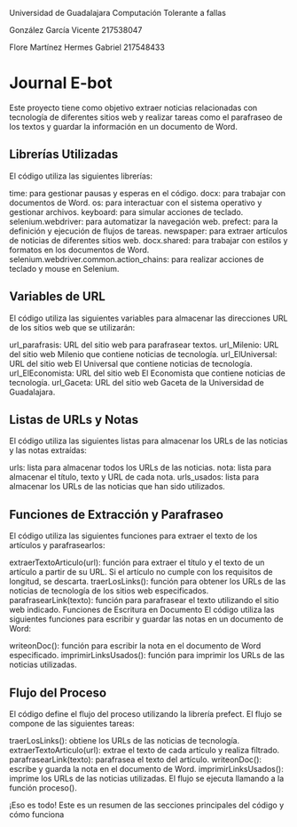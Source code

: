 Universidad de Guadalajara
Computación Tolerante a fallas

González García Vicente 217538047

Flore Martínez Hermes Gabriel 217548433


# **Journal E-bot**
Este proyecto tiene como objetivo extraer noticias relacionadas con tecnología de diferentes sitios web y realizar tareas como el parafraseo de los textos y guardar la información en un documento de Word.

## Librerías Utilizadas
El código utiliza las siguientes librerías:

time: para gestionar pausas y esperas en el código.
docx: para trabajar con documentos de Word.
os: para interactuar con el sistema operativo y gestionar archivos.
keyboard: para simular acciones de teclado.
selenium.webdriver: para automatizar la navegación web.
prefect: para la definición y ejecución de flujos de tareas.
newspaper: para extraer artículos de noticias de diferentes sitios web.
docx.shared: para trabajar con estilos y formatos en los documentos de Word.
selenium.webdriver.common.action_chains: para realizar acciones de teclado y mouse en Selenium.
## Variables de URL
El código utiliza las siguientes variables para almacenar las direcciones URL de los sitios web que se utilizarán:

url_parafrasis: URL del sitio web para parafrasear textos.
url_Milenio: URL del sitio web Milenio que contiene noticias de tecnología.
url_ElUniversal: URL del sitio web El Universal que contiene noticias de tecnología.
url_ElEconomista: URL del sitio web El Economista que contiene noticias de tecnología.
url_Gaceta: URL del sitio web Gaceta de la Universidad de Guadalajara.
## Listas de URLs y Notas
El código utiliza las siguientes listas para almacenar los URLs de las noticias y las notas extraídas:

urls: lista para almacenar todos los URLs de las noticias.
nota: lista para almacenar el título, texto y URL de cada nota.
urls_usados: lista para almacenar los URLs de las noticias que han sido utilizados.
## Funciones de Extracción y Parafraseo
El código utiliza las siguientes funciones para extraer el texto de los artículos y parafrasearlos:

extraerTextoArticulo(url): función para extraer el título y el texto de un artículo a partir de su URL. Si el artículo no cumple con los requisitos de longitud, se descarta.
traerLosLinks(): función para obtener los URLs de las noticias de tecnología de los sitios web especificados.
parafrasearLink(texto): función para parafrasear el texto utilizando el sitio web indicado.
Funciones de Escritura en Documento
El código utiliza las siguientes funciones para escribir y guardar las notas en un documento de Word:

writeonDoc(): función para escribir la nota en el documento de Word especificado.
imprimirLinksUsados(): función para imprimir los URLs de las noticias utilizadas.
## Flujo del Proceso
El código define el flujo del proceso utilizando la librería prefect. El flujo se compone de las siguientes tareas:

traerLosLinks(): obtiene los URLs de las noticias de tecnología.
extraerTextoArticulo(url): extrae el texto de cada artículo y realiza filtrado.
parafrasearLink(texto): parafrasea el texto del artículo.
writeonDoc(): escribe y guarda la nota en el documento de Word.
imprimirLinksUsados(): imprime los URLs de las noticias utilizadas.
El flujo se ejecuta llamando a la función proceso().

¡Eso es todo! Este es un resumen de las secciones principales del código y cómo funciona
